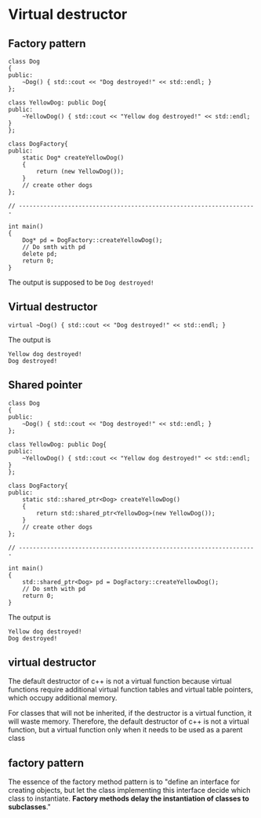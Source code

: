 # Virtual destructor

## Factory pattern

```
class Dog
{
public:
	~Dog() { std::cout << "Dog destroyed!" << std::endl; }
};

class YellowDog: public Dog{
public:
	~YellowDog() { std::cout << "Yellow dog destroyed!" << std::endl; }
};

class DogFactory{
public:
	static Dog* createYellowDog()
	{
		return (new YellowDog());
	}
	// create other dogs
};

// --------------------------------------------------------------------

int main()
{
	Dog* pd = DogFactory::createYellowDog();
	// Do smth with pd
	delete pd;
	return 0;
}
```

The output is supposed to be `Dog destroyed!`

## Virtual destructor

`virtual ~Dog() { std::cout << "Dog destroyed!" << std::endl; }`

The output is 

```
Yellow dog destroyed!
Dog destroyed!
```

## Shared pointer

```
class Dog
{
public:
	~Dog() { std::cout << "Dog destroyed!" << std::endl; }
};

class YellowDog: public Dog{
public:
	~YellowDog() { std::cout << "Yellow dog destroyed!" << std::endl; }
};

class DogFactory{
public:
	static std::shared_ptr<Dog> createYellowDog()
	{
		return std::shared_ptr<YellowDog>(new YellowDog());
	}
	// create other dogs
};

// --------------------------------------------------------------------

int main()
{
	std::shared_ptr<Dog> pd = DogFactory::createYellowDog();
	// Do smth with pd
	return 0;
}
```

The output is 

```
Yellow dog destroyed!
Dog destroyed!
```

## virtual destructor
The default destructor of c++ is not a virtual function because virtual functions require additional virtual function tables and virtual table pointers, which occupy additional memory.

For classes that will not be inherited, if the destructor is a virtual function, it will waste memory. Therefore, the default destructor of c++ is not a virtual function, but a virtual function only when it needs to be used as a parent class

## factory pattern
The essence of the factory method pattern is to "define an interface for creating objects, but let the class implementing this interface decide which class to instantiate. **Factory methods delay the instantiation of classes to subclasses**."

